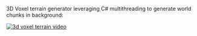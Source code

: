 3D Voxel terrain generator leveraging C# multithreading to generate world chunks in background:

[![3d voxel terrain video](https://github.com/neeeeecka/minecraft/assets/22796372/f4cdcfcc-eb7c-4b05-b08b-1a40888dc8a7)](https://www.youtube.com/watch?v=lmGU3_SfWBQ "3d Voxel terrain")
